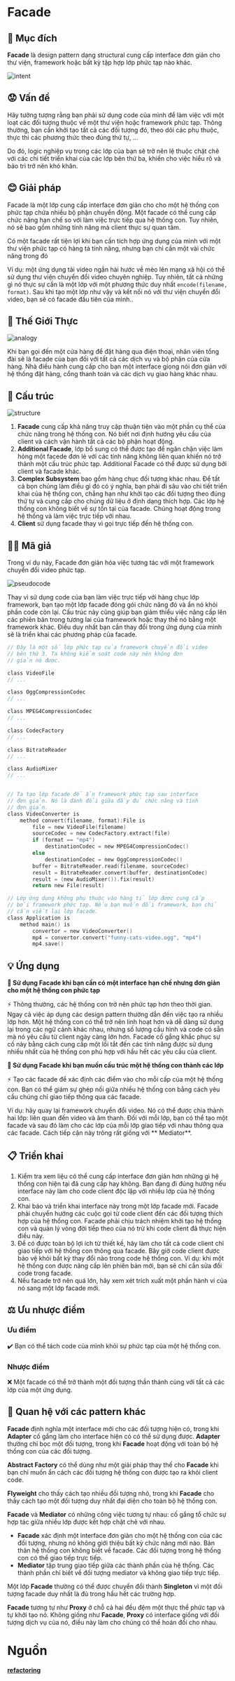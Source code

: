 # Facade

## 📜 Mục đích

**Facade** là design pattern dạng structural cung cấp interface đơn giản cho thư viện, framework hoặc bất kỳ tập hợp lớp phức tạp nào khác.

![intent](./assets/intent.png)

## 😟 Vấn đề

Hãy tưởng tượng rằng bạn phải sử dụng code của mình để làm việc với một loạt các đối tượng thuộc về một thư viện hoặc framework phức tạp. Thông thường, bạn cần khởi tạo tất cả các đối tượng đó, theo dõi các phụ thuộc, thực thi các phương thức theo đúng thứ tự, ...

Do đó, logic nghiệp vụ trong các lớp của bạn sẽ trở nên lệ thuộc chặt chẽ với các chi tiết triển khai của các lớp bên thứ ba, khiến cho việc hiểu rõ và bảo trì trở nên khó khăn.

## 😊 Giải pháp

Facade là một lớp cung cấp interface đơn giản cho cho một hệ thống con phức tạp chứa nhiều bộ phận chuyển động. Một facade có thể cung cấp chức năng hạn chế so với làm việc trực tiếp qua hệ thống con. Tuy nhiên, nó sẽ bao gồm những tính năng mà client thực sự quan tâm.

Có một facade rất tiện lợi khi bạn cần tích hợp ứng dụng của mình với một thư viện phức tạp có hàng tá tính năng, nhưng bạn chỉ cần một vài chức năng trong đó

Ví dụ: một ứng dụng tải video ngắn hài hước về mèo lên mạng xã hội có thể sử dụng thư viện chuyển đổi video chuyên nghiệp. Tuy nhiên, tất cả những gì nó thực sự cần là một lớp với một phương thức duy nhất `encode(filename, format)`. Sau khi tạo một lớp như vậy và kết nối nó với thư viện chuyển đổi video, bạn sẽ có facade đầu tiên của mình..

## 🚗 Thế Giới Thực

![analogy](./assets/analogy.png)

Khi bạn gọi đến một cửa hàng để đặt hàng qua điện thoại, nhân viên tổng đài sẽ là facade của bạn đối với tất cả các dịch vụ và bộ phận của cửa hàng. Nhà điều hành cung cấp cho bạn một  interface giọng nói đơn giản với hệ thống đặt hàng, cổng thanh toán và các dịch vụ giao hàng khác nhau.

## 🏢 Cấu trúc

![structure](./assets/structure.png)

1. **Facade** cung cấp khả năng truy cập thuận tiện vào một phần cụ thể của chức năng trong hệ thống con. Nó biết nơi định hướng yêu cầu của client và cách vận hành tất cả các bộ phận hoạt động.
2. **Additional Facade**, lớp bổ sung có thể được tạo để ngăn chặn việc làm hỏng một facede đơn lẻ với các tính năng không liên quan khiến nó trở thành một cấu trúc phức tạp. Additional Facade có thể được sử dụng bởi client và facade khác.
3. **Complex Subsystem** bao gồm hàng chục đối tượng khác nhau. Để tất cả bọn chúng làm điều gì đó có ý nghĩa, bạn phải đi sâu vào chi tiết triển khai của hệ thống con, chẳng hạn như khởi tạo các đối tượng theo đúng thứ tự và cung cấp cho chúng dữ liệu ở định dạng thích hợp.
Các lớp hệ thống con không biết về sự tồn tại của facade. Chúng hoạt động trong hệ thống và làm việc trực tiếp với nhau.
4. **Client** sử dụng facade thay vì gọi trực tiếp đến hệ thống con.

## 👨‍💻 Mã giả

Trong ví dụ này, Facade đơn giản hóa việc tương tác với một framework chuyển đổi video phức tạp.

![pseudocode](./assets/pseudocode.png)

Thay vì sử dụng code của bạn làm việc trực tiếp với hàng chục lớp framework, bạn tạo một lớp facade đóng gói chức năng đó và ẩn nó khỏi phần code còn lại. Cấu trúc này cũng giúp bạn giảm thiểu việc nâng cấp lên các phiên bản trong tương lai của framework hoặc thay thế nó bằng một framework khác. Điều duy nhất bạn cần thay đổi trong ứng dụng của mình sẽ là triển khai các phương pháp của facade.

```c
// Đây là một số lớp phức tạp của framework chuyển đổi video
// bên thứ 3. Ta không kiểm soát code này nên không đơn 
// giản nó được.

class VideoFile
// ...

class OggCompressionCodec
// ...

class MPEG4CompressionCodec
// ...

class CodecFactory
// ...

class BitrateReader
// ...

class AudioMixer
// ...


// Ta tạo lớp facade để ẩn framework phức tạp sau interface
// đơn giản. Nó là đánh đổi giữa đầy đủ chức năng và tính 
// đơn giản.
class VideoConverter is
    method convert(filename, format):File is
        file = new VideoFile(filename)
        sourceCodec = new CodecFactory.extract(file)
        if (format == "mp4")
            destinationCodec = new MPEG4CompressionCodec()
        else
            destinationCodec = new OggCompressionCodec()
        buffer = BitrateReader.read(filename, sourceCodec)
        result = BitrateReader.convert(buffer, destinationCodec)
        result = (new AudioMixer()).fix(result)
        return new File(result)

// Lớp ứng dụng không phụ thuộc vào hàng tỉ lớp được cung cấp
// bởi framework phức tạp. Nếu bạn muốn đổi framework, bạn chỉ
// cần viết lại lớp facade.
class Application is
    method main() is
        convertor = new VideoConverter()
        mp4 = convertor.convert("funny-cats-video.ogg", "mp4")
        mp4.save()
```

## 💡 Ứng dụng

**🐞 Sử dụng Facade khi bạn cần có một interface hạn chế nhưng đơn giản cho một hệ thống con phức tạp**

⚡ Thông thường, các hệ thống con trở nên phức tạp hơn theo thời gian. Ngay cả việc áp dụng các design pattern thường dẫn đến việc tạo ra nhiều lớp hơn. Một hệ thống con có thể trở nên linh hoạt hơn và dễ dàng sử dụng lại trong các ngữ cảnh khác nhau, nhưng số lượng cấu hình và code có sẵn mà nó yêu cầu từ client ngày càng lớn hơn. Facade cố gắng khắc phục sự cố này bằng cách cung cấp một lối tắt đến các tính năng được sử dụng nhiều nhất của hệ thống con phù hợp với hầu hết các yêu cầu của client.

**🐞 Sử dụng Facade khi bạn muốn cấu trúc một hệ thống con thành các lớp**

⚡ Tạo các facade để xác định các điểm vào cho mỗi cấp của một hệ thống con. Bạn có thể giảm sự ghép nối giữa nhiều hệ thống con bằng cách yêu cầu chúng chỉ giao tiếp thông qua các facade.

Ví dụ: hãy quay lại framework chuyển đổi video. Nó có thể được chia thành hai lớp: liên quan đến video và âm thanh. Đối với mỗi lớp, bạn có thể tạo một facade và sau đó làm cho các lớp của mỗi lớp giao tiếp với nhau thông qua các facade. Cách tiếp cận này trông rất giống với ** Mediator**.
## 📋 Triển khai

1. Kiểm tra xem liệu có thể cung cấp interface đơn giản hơn những gì hệ thống con hiện tại đã cung cấp hay không. Bạn đang đi đúng hướng nếu interface này làm cho code client độc lập với nhiều lớp của hệ thống con.
2. Khai báo và triển khai interface này trong một lớp facade mới. Facade phải chuyển hướng các cuộc gọi từ code client đến các đối tượng thích hợp của hệ thống con. Facade phải chịu trách nhiệm khởi tạo hệ thống con và quản lý vòng đời tiếp theo của nó trừ khi code client đã thực hiện điều này.
3. Để có được toàn bộ lợi ích từ thiết kế, hãy làm cho tất cả code client chỉ giao tiếp với hệ thống con thông qua facade. Bây giờ code client được bảo vệ khỏi bất kỳ thay đổi nào trong code hệ thống con. Ví dụ: khi một hệ thống con được nâng cấp lên phiên bản mới, bạn sẽ chỉ cần sửa đổi code trong facade.
4. Nếu facade trở nên quá lớn, hãy xem xét trích xuất một phần hành vi của nó sang một lớp facade mới.

## ⚖️ Ưu nhược điểm

### Ưu điểm

✔️ Bạn có thể tách code của mình khỏi sự phức tạp của một hệ thống con.

### Nhược điểm

❌ Một facade có thể trở thành một đối tượng thần thánh cùng với tất cả các lớp của một ứng dụng. 

## 🔁 Quan hệ với các pattern khác

**Facade** định nghĩa một interface mới cho các đối tượng hiện có, trong khi **Adapter** cố gắng làm cho interface hiện có có thể sử dụng được. **Adapter** thường chỉ bọc một đối tượng, trong khi **Facade** hoạt động với toàn bộ hệ thống con của các đối tượng.

**Abstract Factory** có thể dùng như một giải pháp thay thế cho **Facade** khi bạn chỉ muốn ẩn cách các đối tượng hệ thống con được tạo ra khỏi client code.

**Flyweight** cho thấy cách tạo nhiều đối tượng nhỏ, trong khi **Facade** cho thấy cách tạo một đối tượng duy nhất đại diện cho toàn bộ hệ thống con.

**Facade** và **Mediator** có những công việc tương tự nhau: cố gắng tổ chức sự hợp tác giữa nhiều lớp được kết hợp chặt chẽ với nhau.

- **Facade** xác định một interface đơn giản cho một hệ thống con của các đối tượng, nhưng nó không giới thiệu bất kỳ chức năng mới nào. Bản thân hệ thống con không biết về facade. Các đối tượng trong hệ thống con có thể giao tiếp trực tiếp.
- **Mediator** tập trung giao tiếp giữa các thành phần của hệ thống. Các thành phần chỉ biết về đối tượng mediator và không giao tiếp trực tiếp.

Một lớp **Facade** thường có thể được chuyển đổi thành **Singleton** vì một đối tượng facade duy nhất là đủ trong hầu hết các trường hợp.

**Facade** tương tự như **Proxy** ở chỗ cả hai đều đệm một thực thể phức tạp và tự khởi tạo nó. Không giống như **Facade**, **Proxy** có interface giống với đối tượng dịch vụ của nó, điều này làm cho chúng có thể hoán đổi cho nhau.

# Nguồn

[**refactoring**](https://refactoring.guru/design-patterns/facade)
